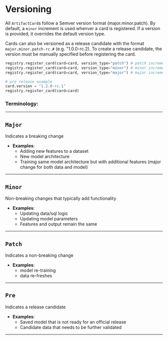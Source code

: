 # Versioning

All `ArtifactCard`s follow a Semver version format (major.minor.patch). By default, a `minor` increment is used whenver a card is registered. If a version is provided, it overrides the default version type.

Cards can also be versioned as a release candidate with the format `major.minor.patch-rc.#` (e.g. "1.0.0-rc.2). To create a release candidate, the version must be manually specified before registering the card.

```python
registry.register_card(card=card, version_type="patch") # patch increment 1.0.0 -> 1.0.1
registry.register_card(card=card, version_type="minor") # minor increment (default) 1.0.0 -> 1.1.0
registry.register_card(card=card, version_type="major") # major increment 1.0.0 -> 2.0.0

# pre release example
card.version = "1.2.0-rc.1"
registry.register_card(card=card)
```


### Terminology:

---
## `Major`
Indicates a breaking change

- **Examples**:
    * Adding new features to a dataset
    * New model architecture
    * Training same model architecture but with additional features (major change for both data and model)

---
## `Minor`
Non-breaking changes that typically add functionality

- **Examples**:
    * Updating data/sql logic
    * Updating model parameters
    * Features and output remain the same

---
## `Patch`
Indicates a non-breaking change

- **Examples**:
    * model re-training
    * data re-freshes

---
## `Pre`
Indicates a release candidate

- **Examples**:
    * Saved model that is not ready for an official release
    * Candidate data that needs to be further validated
---